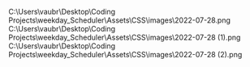 C:\Users\vaubr\Desktop\Coding Projects\weekday_Scheduler\Assets\CSS\images\2022-07-28.png
C:\Users\vaubr\Desktop\Coding Projects\weekday_Scheduler\Assets\CSS\images\2022-07-28 (1).png
C:\Users\vaubr\Desktop\Coding Projects\weekday_Scheduler\Assets\CSS\images\2022-07-28 (2).png
